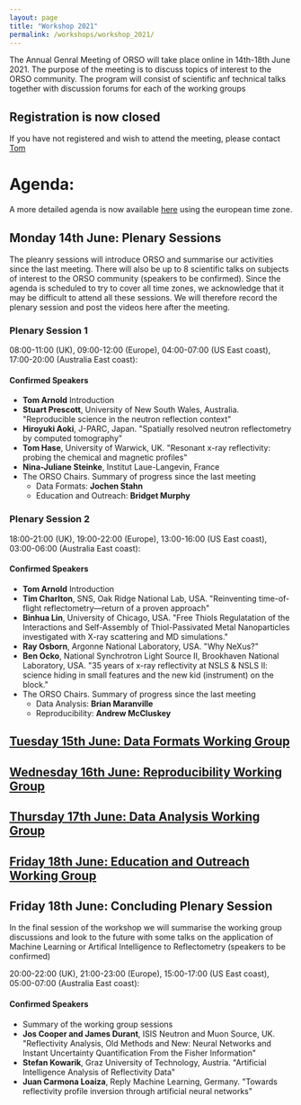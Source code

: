 ```yaml
---
layout: page
title: "Workshop 2021"
permalink: /workshops/workshop_2021/
---
```


The Annual Genral Meeting of ORSO will take place online in 14th-18th June 2021. The purpose of the meeting is to discuss topics of interest to the ORSO community.
The program will consist of scientific anf technical talks together with discussion forums for each of the working groups

## Registration is now closed

If you have not registered and wish to attend the meeting, please contact [Tom](mailto:tom.arnold@ess.eu)

# Agenda:

A more detailed agenda is now available [here](https://indico.esss.lu.se/event/2745/timetable/#20210614) using the european time zone.

## Monday 14th June: Plenary Sessions

The pleanry sessions will introduce ORSO and summarise our activities since the last meeting. 
There will also be up to 8 scientific talks on subjects of interest to the ORSO community (speakers to be confirmed).
Since the agenda is scheduled to try to cover all time zones, we acknowledge that it may be difficult to attend all these sessions. We will therefore record the plenary session and post the videos here after the meeting.

### Plenary Session 1
08:00-11:00 (UK), 09:00-12:00 (Europe), 04:00-07:00 (US East coast), 17:00-20:00 (Australia East coast):

#### Confirmed Speakers
- **Tom Arnold** Introduction
- **Stuart Prescott**, University of New South Wales, Australia. "Reproducible science in the neutron reflection context"
- **Hiroyuki Aoki**, J-PARC, Japan. "Spatially resolved neutron reflectometry by computed tomography"
- **Tom Hase**, University of Warwick, UK. "Resonant x-ray reflectivity: probing the chemical and magnetic profiles"
- **Nina-Juliane Steinke**, Institut Laue-Langevin, France
- The ORSO Chairs. Summary of progress since the last meeting
  - Data Formats: **Jochen Stahn**
  - Education and Outreach: **Bridget Murphy**


### Plenary Session 2
18:00-21:00 (UK), 19:00-22:00 (Europe), 13:00-16:00 (US East coast), 03:00-06:00 (Australia East coast): 

#### Confirmed Speakers
- **Tom Arnold** Introduction
- **Tim Charlton**, SNS, Oak Ridge National Lab, USA. "Reinventing time-of-flight reflectometry—return of a proven approach"
- **Binhua Lin**, University of Chicago, USA. "Free Thiols Regulatation of the Interactions and Self-Assembly of Thiol-Passivated Metal Nanoparticles investigated with X-ray scattering and MD simulations."
- **Ray Osborn**, Argonne National Laboratory, USA. "Why NeXus?"
- **Ben Ocko**, National Synchrotron Light Source II, Brookhaven National Laboratory, USA. "35 years of x-ray reflectivity at NSLS & NSLS II:  science hiding in small features and the new kid (instrument) on the block."
- The ORSO Chairs. Summary of progress since the last meeting
  - Data Analysis: **Brian Maranville**
  - Reproducibility: **Andrew McCluskey**

## [Tuesday 15th June: Data Formats Working Group](/workshops/workshop_2021//Tuesday.md)

## [Wednesday 16th June: Reproducibility Working Group](/workshops/workshop_2021/Wednesday.md/)

## [Thursday 17th June: Data Analysis Working Group](/workshops/workshop_2021//Thursday.md)

## [Friday 18th June: Education and Outreach Working Group](/workshops/workshop_2021//Friday.md) 

## Friday 18th June: Concluding Plenary Session

In the final session of the workshop we will summarise the working group discussions and look to the future with some talks on the application of Machine Learning or Artifical Intelligence to Reflectometry (speakers to be confirmed)

20:00-22:00 (UK), 21:00-23:00 (Europe), 15:00-17:00 (US East coast), 05:00-07:00 (Australia East coast): 

#### Confirmed Speakers
- Summary of the working group sessions
- **Jos Cooper and James Durant**, ISIS Neutron and Muon Source, UK. "Reflectivity Analysis, Old Methods and New: Neural Networks and Instant Uncertainty Quantification From the Fisher Information"
- **Stefan Kowarik**, Graz University of Technology, Austria. "Artificial Intelligence Analysis of Reflectivity Data"
- **Juan Carmona Loaiza**, Reply Machine Learning, Germany. "Towards reflectivity profile inversion through artificial neural networks"


